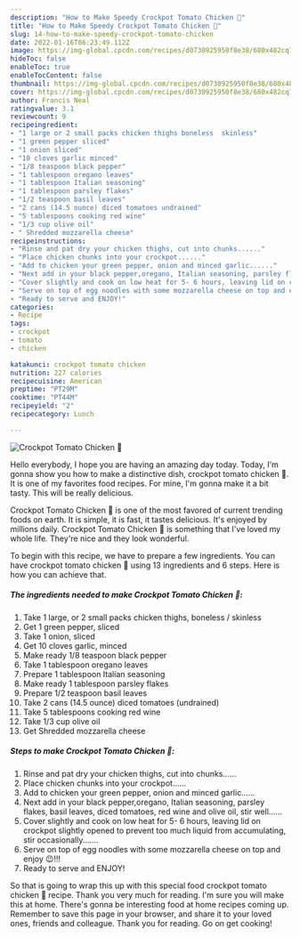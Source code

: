 ```yaml
---
description: "How to Make Speedy Crockpot Tomato Chicken 🐔"
title: "How to Make Speedy Crockpot Tomato Chicken 🐔"
slug: 14-how-to-make-speedy-crockpot-tomato-chicken
date: 2022-01-16T06:23:49.112Z
image: https://img-global.cpcdn.com/recipes/d0730925950f8e38/680x482cq70/crockpot-tomato-chicken-recipe-main-photo.jpg
hideToc: false
enableToc: true
enableTocContent: false
thumbnail: https://img-global.cpcdn.com/recipes/d0730925950f8e38/680x482cq70/crockpot-tomato-chicken-recipe-main-photo.jpg
cover: https://img-global.cpcdn.com/recipes/d0730925950f8e38/680x482cq70/crockpot-tomato-chicken-recipe-main-photo.jpg
author: Francis Neal
ratingvalue: 3.1
reviewcount: 9
recipeingredient:
- "1 large or 2 small packs chicken thighs boneless  skinless"
- "1 green pepper sliced"
- "1 onion sliced"
- "10 cloves garlic minced"
- "1/8 teaspoon black pepper"
- "1 tablespoon oregano leaves"
- "1 tablespoon Italian seasoning"
- "1 tablespoon parsley flakes"
- "1/2 teaspoon basil leaves"
- "2 cans (14.5 ounce) diced tomatoes undrained"
- "5 tablespoons cooking red wine"
- "1/3 cup olive oil"
- " Shredded mozzarella cheese"
recipeinstructions:
- "Rinse and pat dry your chicken thighs, cut into chunks......"
- "Place chicken chunks into your crockpot......"
- "Add to chicken your green pepper, onion and minced garlic......"
- "Next add in your black pepper,oregano, Italian seasoning, parsley flakes, basil leaves, diced tomatoes, red wine and olive oil, stir well......"
- "Cover slightly and cook on low heat for 5- 6 hours, leaving lid on crockpot slightly opened to prevent too much liquid from accumulating, stir occasionally......."
- "Serve on top of egg noodles with some mozzarella cheese on top and enjoy 😉!!!"
- "Ready to serve and ENJOY!"
categories:
- Recipe
tags:
- crockpot
- tomato
- chicken

katakunci: crockpot tomato chicken 
nutrition: 227 calories
recipecuisine: American
preptime: "PT29M"
cooktime: "PT44M"
recipeyield: "2"
recipecategory: Lunch

---
```



![Crockpot Tomato Chicken 🐔](https://img-global.cpcdn.com/recipes/d0730925950f8e38/680x482cq70/crockpot-tomato-chicken-recipe-main-photo.jpg)

Hello everybody, I hope you are having an amazing day today. Today, I'm gonna show you how to make a distinctive dish, crockpot tomato chicken 🐔. It is one of my favorites food recipes. For mine, I'm gonna make it a bit tasty. This will be really delicious.

Crockpot Tomato Chicken 🐔 is one of the most favored of current trending foods on earth. It is simple, it is fast, it tastes delicious. It's enjoyed by millions daily. Crockpot Tomato Chicken 🐔 is something that I've loved my whole life. They're nice and they look wonderful.




To begin with this recipe, we have to prepare a few ingredients. You can have crockpot tomato chicken 🐔 using 13 ingredients and 6 steps. Here is how you can achieve that.

<!--inarticleads1-->

##### The ingredients needed to make Crockpot Tomato Chicken 🐔:

1. Take 1 large, or 2 small packs chicken thighs, boneless / skinless
1. Get 1 green pepper, sliced
1. Take 1 onion, sliced
1. Get 10 cloves garlic, minced
1. Make ready 1/8 teaspoon black pepper
1. Take 1 tablespoon oregano leaves
1. Prepare 1 tablespoon Italian seasoning
1. Make ready 1 tablespoon parsley flakes
1. Prepare 1/2 teaspoon basil leaves
1. Take 2 cans (14.5 ounce) diced tomatoes (undrained)
1. Take 5 tablespoons cooking red wine
1. Take 1/3 cup olive oil
1. Get  Shredded mozzarella cheese




<!--inarticleads2-->

##### Steps to make Crockpot Tomato Chicken 🐔:

1. Rinse and pat dry your chicken thighs, cut into chunks......
1. Place chicken chunks into your crockpot......
1. Add to chicken your green pepper, onion and minced garlic......
1. Next add in your black pepper,oregano, Italian seasoning, parsley flakes, basil leaves, diced tomatoes, red wine and olive oil, stir well......
1. Cover slightly and cook on low heat for 5- 6 hours, leaving lid on crockpot slightly opened to prevent too much liquid from accumulating, stir occasionally.......
1. Serve on top of egg noodles with some mozzarella cheese on top and enjoy 😉!!!
1. Ready to serve and ENJOY!



So that is going to wrap this up with this special food crockpot tomato chicken 🐔 recipe. Thank you very much for reading. I'm sure you will make this at home. There's gonna be interesting food at home recipes coming up. Remember to save this page in your browser, and share it to your loved ones, friends and colleague. Thank you for reading. Go on get cooking!
